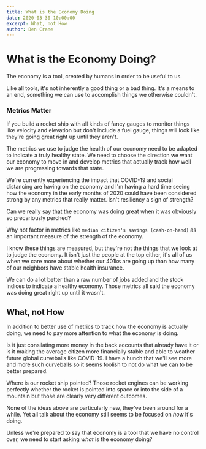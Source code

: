 ```yaml
---
title: What is the Economy Doing
date: 2020-03-30 10:00:00
excerpt: What, not How
author: Ben Crane
---
```


# What is the Economy Doing?

The economy is a tool, created by humans in order to be useful to us.

Like all tools, it's not inherently a good thing or a bad thing.  It's a means to an end, something we can use to accomplish things we otherwise couldn't.

### Metrics Matter

If you build a rocket ship with all kinds of fancy gauges to monitor things like velocity and elevation but don't include a fuel gauge, things will look like they're going great right up until they aren't.

The metrics we use to judge the health of our economy need to be adapted to indicate a truly healthy state.  We need to choose the direction we want our economy to move in and develop metrics that actually track how well we are progressing towards that state.  

We're currently experiencing the impact that COVID-19 and social distancing are having on the economy and I'm having a hard time seeing how the economy in the early months of 2020 could have been considered strong by any metrics that really matter.  Isn't resiliency a sign of strength?

Can we really say that the economy was doing great when it was obviously so precariously perched?

Why not factor in metrics like `median citizen's savings (cash-on-hand)` as an important measure of the strength of the economy.

I know these things are measured, but they're not the things that we look at to judge the economy.  It isn't just the people at the top either, it's all of us when we care more about whether our 401ks are going up than how many of our neighbors have stable health insurance.

We can do a lot better than a raw number of jobs added and the stock indices to indicate a healthy economy.  Those metrics all said the economy was doing great right up until it wasn't.

## What, not How

In addition to better use of metrics to track how the economy is actually doing, we need to pay more attention to what the economy is doing.

Is it just consilating more money in the back accounts that already have it or is it making the average citizen more financially stable and able to weather future global curveballs like COVID-19.  I have a hunch that we'll see more and more such curveballs so it seems foolish to not do what we can to be better prepared.

Where is our rocket ship pointed?  Those rocket engines can be working perfectly whether the rocket is pointed into space or into the side of a mountain but those are clearly very different outcomes.

None of the ideas above are particularly new, they've been around for a while.  Yet all talk about the economy still seems to be focused on *how* it's doing.

Unless we're prepared to say that economy is a tool that we have no control over, we need to start asking *what* is the economy doing?